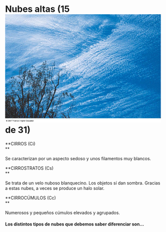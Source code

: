 # Nubes altas (15![Nubes altas](img/ciro-cu.jpg) de 31)

**CIRROS (Ci)  
**

Se caracterizan por un aspecto sedoso y unos filamentos muy blancos.  

**CIRROSTRATOS (Cs)  
**

Se trata de un velo nuboso blanquecino. Los objetos sí dan sombra. Gracias a estas nubes, a veces se produce un halo solar.

**CIRROCÚMULOS (Cc)  
**

Numerosos y pequeños cúmulos elevados y agrupados.

  

#### Los distintos tipos de nubes que debemos saber diferenciar son...  

